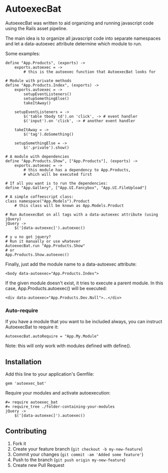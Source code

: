 # AutoexecBat

AutoexecBat was written to aid organizing and running javascript code using the Rails asset pipeline.

The main idea is to organize all javascript code into separate namespaces and let a data-autoexec attribute determine which module to run.

Some examples:
    
    define "App.Products", (exports) ->
        exports.autoexec = ->
            # this is the autoexec function that AutoexecBat looks for
    
    # Module with private methods
    define "App.Products.Index", (exports) ->
        exports.autoexec = ->
            setupEventListeners()
            setupSomethingElse()
            takeItAway()
        
        setupEventListeners = ->
            $('table tbody td').on 'click', -> # event handler
            $('input').on 'click', -> # another event handler
        
        takeItAway = ->
            $('tag').doSomething()

        setupSomethingElse = ->
            $('.private').show()
            
    # A module with dependencies
    define "App.Products.Show", ["App.Products"], (exports) ->
        exports.autoexec = ->
            # this module has a dependency to App.Products,
            # which will be executed first

    # If all you want is to run the dependencies:
    define "App.Gallery", ["App.UI.Fancybox", "App.UI.FileUpload"]
    
    # A simple coffeescript class:
    class namespace("App.Models").Product
        # this class will be known as App.Models.Product

    # Run AutoexecBat on all tags with a data-autoexec attribute (using jQuery)
    jQuery ->
        $('[data-autoexec]').autoexec()
        
    # y u no got jquery? 
    # Run it manually or use whatever
    AutoexecBat.run "App.Products.Show"
    # or 
    App.Products.Show.autoexec()

Finally, just add the module name to a data-autoexec attribute:

    <body data-autoexec="App.Products.Index">
        
If the given module doesn't exist, it tries to execute a parent module.
In this case, App.Products.autoexec() will be executed:

    <div data-autoexec="App.Products.Dev.Null">..</div>
    
### Auto-require

If you have a module that you want to be included always, you can instruct AutoexecBat to require it:

    AutoexecBat.autoRequire = "App.My.Module"

Note: this will only work with modules defined with define().

## Installation

Add this line to your application's Gemfile:

    gem 'autoexec_bat'

Require your modules and activate autoexecution:

    #= require autoexec_bat
    #= require_tree ./folder-containing-your-modules
    jQuery ->
        $('[data-autoexec]').autoexec()


## Contributing

1. Fork it
2. Create your feature branch (`git checkout -b my-new-feature`)
3. Commit your changes (`git commit -am 'Added some feature'`)
4. Push to the branch (`git push origin my-new-feature`)
5. Create new Pull Request
